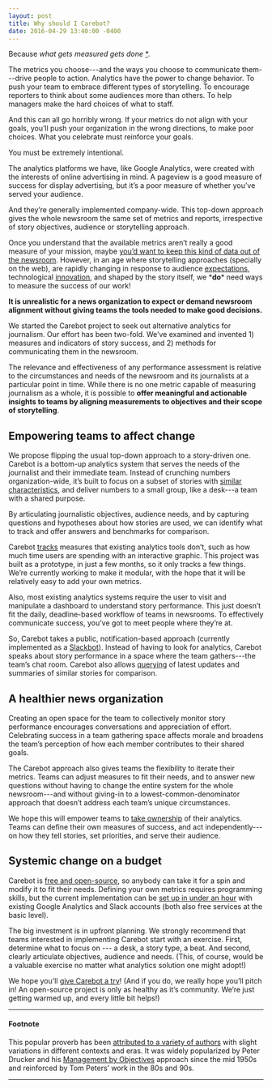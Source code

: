 ```yaml
---
layout: post
title: Why should I Carebot?
date: 2016-04-29 13:40:00 -0400
---
```


Because *what gets measured gets done* [*](#footnote).

The metrics you choose---and the ways you choose to communicate them---drive people to action. Analytics have the power to change behavior. To push your team to embrace different types of storytelling. To encourage reporters to think about some audiences more than others. To help managers make the hard choices of what to staff. 

And this can all go horribly wrong. If your metrics do not align with your goals, you’ll push your organization in the wrong directions, to make poor choices. What you celebrate must reinforce your goals.

You must be extremely intentional.

The analytics platforms we have, like Google Analytics, were created with the interests of online advertising in mind. A pageview is a good measure of success for display advertising, but it’s  a poor measure of whether you’ve served your audience.  

And they’re generally implemented company-wide. This top-down approach gives the whole newsroom the same set of metrics and reports, irrespective of story objectives, audience or storytelling approach. 

Once you understand that the available metrics aren’t really a good measure of your mission, maybe [you’d want to keep this kind of data out of the newsroom](https://medium.com/thoughts-on-journalism/metrics-and-the-media-we-can-measure-it-but-can-we-manage-it-3349cb9a9050). However, in an age where storytelling approaches (specially on the web), are rapidly changing in response to audience [expectations](https://medium.com/@chrismoranuk/the-shocking-truth-about-audience-data-it-will-surprise-you-44a90431671b), technological [innovation](https://live.fb.com/), and shaped by the story itself, we \***do**\* need ways to measure the success of our work! 

**It is unrealistic for a news organization to expect or demand newsroom alignment without giving teams the tools needed to make good decisions.**

We started the Carebot project to seek out alternative analytics for journalism. Our effort has been two-fold.  We’ve examined and invented 1) measures and indicators of story success, and 2) methods for communicating them in the newsroom. 

The relevance and effectiveness of any performance assessment is relative to the circumstances and needs of the newsroom and its journalists at a particular point in time. While there is no one metric capable of measuring journalism as a whole, it is possible to **offer meaningful and actionable insights to teams by aligning measurements to objectives and their scope of storytelling**.

## Empowering teams to affect change

We propose flipping the usual top-down approach to a story-driven one. Carebot is a bottom-up analytics system that serves the needs of the journalist and their immediate team. Instead of crunching numbers organization-wide, it’s built to focus on a subset of stories with [similar characteristics](https://thecarebot.github.io/what-kinds-of-stories-can-you-tell/#carebots-story-taxonomy), and deliver numbers to a small group, like a desk---a team with a shared purpose.

By articulating journalistic objectives, audience needs, and by capturing questions and hypotheses about how stories are used, we can identify what to track and offer answers and benchmarks for comparison.

Carebot [tracks](http://github.com/thecarebot/carebot-tracker) measures that existing analytics tools don’t, such as how much time users are spending with an interactive graphic. This project was built as a prototype, in just a few months, so it only tracks a few things. We’re currently working to make it modular, with the hope that it will be relatively easy to add your own metrics. 

Also, most existing analytics systems require the user to visit and manipulate a dashboard to understand story performance. This just doesn’t fit the daily, deadline-based workflow of teams in newsrooms. To effectively communicate success, you’ve got to meet people where they’re at.

So, Carebot takes a public, notification-based approach (currently implemented as a [Slackbot](http://github.com/thecarebot/carebot)). Instead of having to look for analytics, Carebot speaks about story performance in a space where the team gathers---the team’s chat room. Carebot also allows [querying](https://github.com/thecarebot/carebot#handy-commands) of latest updates and summaries of similar stories for comparison.

## A healthier news organization

Creating an open space for the team to collectively monitor story performance encourages conversations and appreciation of effort. Celebrating success in a team gathering space affects morale and broadens the team’s perception of how each member contributes to their shared goals.

The Carebot approach also gives teams the flexibility to iterate their metrics. Teams can adjust measures to fit their needs, and to answer new questions without having to change the entire system for the whole newsroom---and without giving-in to a lowest-common-denominator approach that doesn’t address each team’s unique circumstances.

We hope this will empower teams to [take ownership](https://medium.com/thoughts-on-journalism/metrics-and-the-media-we-can-measure-it-but-can-we-manage-it-3349cb9a9050) of their analytics. Teams can define their own measures of success, and act independently---on how they tell stories, set priorities, and serve their audience.

## Systemic change on a budget

Carebot is [free and open-source](https://github.com/thecarebot/carebot/blob/master/LICENSE.md), so anybody can take it for a spin and modify it to fit their needs. Defining your own metrics requires programming skills, but the current implementation can be  [set up in under an hour](https://thecarebot.github.io/getting-started-with-Carebot/) with existing Google Analytics and Slack accounts (both also free services at the basic level). 

The big investment is in upfront planning. We strongly recommend that teams interested in implementing Carebot start with an exercise. First, determine what to focus on --- a desk, a story type, a beat. And second, clearly articulate objectives, audience and needs. (This, of course, would be a valuable exercise no matter what analytics solution one might adopt!)

We hope you’ll [give Carebot a try](https://thecarebot.github.io/getting-started-with-Carebot/)! (And if you do, we really hope you’ll pitch in! An open-source project is only as healthy as it’s community. We’re just getting warmed up, and every little bit helps!)


---

#### Footnote

This popular proverb has been [attributed to a variety of authors](https://athinkingperson.com/2012/12/02/who-said-what-gets-measured-gets-managed/) with slight variations in different contexts and eras. It was widely popularized by Peter Drucker and his [Management by Objectives](https://en.wikipedia.org/wiki/Management_by_objectives) approach since the mid 1950s and reinforced by Tom Peters’ work in the 80s and 90s.

---